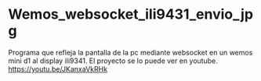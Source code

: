# Wemos_websocket_ili9431_envio_jpg
Programa que refleja la pantalla de la pc mediante websocket en un wemos mini d1 al display ili9341.
El proyecto se lo puede ver en youtube. https://youtu.be/JKanxaVkRHk
